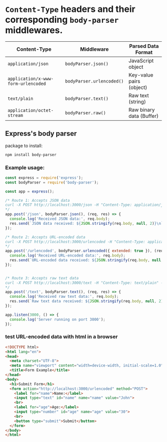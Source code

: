 

#  `Content-Type` headers and their corresponding `body-parser` middlewares.

| **Content-Type**                    | **Middleware**            | **Parsed Data Format**   |
| ----------------------------------- | ------------------------- | ------------------------ |
| `application/json`                  | `bodyParser.json()`       | JavaScript object        |
| `application/x-www-form-urlencoded` | `bodyParser.urlencoded()` | Key-value pairs (object) |
| `text/plain`                        | `bodyParser.text()`       | Raw text (string)        |
| `application/octet-stream`          | `bodyParser.raw()`        | Raw binary data (Buffer) |



## Express's body parser

package to install:

```bash
npm install body-parser
```



### Example usage:

```js
const express = require('express');
const bodyParser = require('body-parser');

const app = express();

/* Route 1: Accepts JSON data
curl -X POST http://localhost:3000/json -H "Content-Type: application/json" -d '{"name":"John", "age":30}'
*/ 
app.post('/json', bodyParser.json(), (req, res) => {
  console.log('Received JSON data:', req.body);
  res.send(`JSON data received: ${JSON.stringify(req.body, null, 2)}\n`);
});

/* Route 2: Accepts URL-encoded data
curl -X POST http://localhost:3000/urlencoded -H "Content-Type: application/x-www-form-urlencoded" -d 'name=John&age=30'
*/ 
app.post('/urlencoded', bodyParser.urlencoded({ extended: true }), (req, res) => {
  console.log('Received URL-encoded data:', req.body);
  res.send(`URL-encoded data received: ${JSON.stringify(req.body, null, 2)}\n`);
});


/* Route 3: Accepts raw text data
curl -X POST http://localhost:3000/text -H "Content-Type: text/plain" -d 'Hello, this is raw text!'
*/
app.post('/text', bodyParser.text(), (req, res) => {
  console.log('Received raw text data:', req.body);
  res.send(`Raw text data received: ${JSON.stringify(req.body, null, 2)}\n`);
});

app.listen(3000, () => {
  console.log('Server running on port 3000');
});


```

### test URL-encoded data with html in a browser

```html
<!DOCTYPE html>
<html lang="en">
<head>
  <meta charset="UTF-8">
  <meta name="viewport" content="width=device-width, initial-scale=1.0">
  <title>Form Example</title>
</head>
<body>
  <h1>Submit Form</h1>
  <form action="http://localhost:3000/urlencoded" method="POST">
    <label for="name">Name:</label>
    <input type="text" id="name" name="name" value="John">
    <br>
    <label for="age">Age:</label>
    <input type="number" id="age" name="age" value="30">
    <br>
    <button type="submit">Submit</button>
  </form>
</body>
</html>
```


